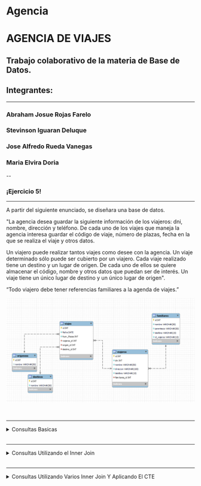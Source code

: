 # Agencia

# AGENCIA DE VIAJES
Trabajo colaborativo de la materia de Base de Datos.
---

## Integrantes:
---
### Abraham Josue Rojas Farelo
### Stevinson Iguaran Deluque
### Jose Alfredo Rueda Vanegas
### Maria Elvira Doria 
--
<p>

### ¡Ejercicio 5!
  ---

A partir del siguiente enunciado, se diseñara una base de datos.

"La agencia desea guardar la siguiente información de los viajeros:
dni, nombre, dirección y teléfono. De cada uno de los viajes que maneja la agencia interesa guardar el código de viaje, número de plazas, fecha en la que se realiza el viaje y otros datos. 

Un viajero puede realizar tantos viajes como desee con la agencia. Un viaje determinado sólo puede ser cubierto por un viajero. Cada viaje realizado tiene un destino y un lugar de origen. De cada uno de ellos se quiere almacenar el código, nombre y otros datos que puedan ser de interés. Un viaje tiene un único lugar de destino y un único lugar de origen".

“Todo viajero debe tener referencias familiares a la agenda de viajes.”


<div>
  <img src="https://github.com/abram550/Agencia-de-Viajes/blob/main/Imagenes/Tablas.png" alt="Ejercicio">
</div>

</p>

<br>

---
<details><summary>Consultas Basicas</summary>
<p>

#### Mostrar todos los viajes que tiene un determinado viajero:

```SQL
  select v.id, v.nombre
  from viajeros v, viajes vi 
  where v.id = vi.id ;
```
  
<div>
  <img src="Saved Pictures/inico.png" alt="Ejercicio">
</div>
  
#### Mostrar todos los viajes que tienen un determinado destino:

```SQL
  select vi.*, d.nombre
  from destinos d, viajes vi 
  where d.id = vi.destino_id;
```
  
  <div>
  <img src="https://github.com/abram550/Agencia-de-Viajes/blob/main/Imagenes/consulta%202.png" alt="Ejercicio">
</div>
  
#### Mostrar todos los viajes que tienen un determinado Origen:

```SQL
  select vi.*, o.nombre
  from origeness o, viajes vi 
  where o.id = vi.origen_id;
```
  
<div>
  <img src="https://github.com/abram550/Agencia-de-Viajes/blob/main/Imagenes/consulta%203.png" alt="Ejercicio">
</div>
  
</p>
</details>

<br>

---
<details><summary>Consultas Utilizando el Inner Join </summary>
<p>

  #### Mostrar los viajeros con su determinado destino y su fecha en un rango X:

```SQL
  select vi.*, d.nombre
  from destinos d
  join viajes vi on d.id = vi.destino_id
  Where vi.fecha  between "2023-04-02" and "2023-04-06";
```
  
 <div>
  <img src="https://github.com/abram550/Agencia-de-Viajes/blob/main/Imagenes/consulta%204.png" alt="Ejercicio">
</div>
  
#### Consulta para mostrar el destino del viajero:

```SQL
  SELECT *
  FROM viajeros vi
  JOIN destinos
  ON vi.id = destinos.id
  WHERE destinos.id = '2';
```
  
  <div>
  <img src="https://github.com/abram550/Agencia-de-Viajes/blob/main/Imagenes/consulta%205.png" alt="Ejercicio">
</div>
  
</p>
</details>

<br>

---
<details><summary>Consultas Utilizando Varios Inner Join Y Aplicando El CTE</summary>
<p>

#### Consulta basica utilizando el CTE

```SQL
WITH viajeros_registrados AS (
  SELECT dni, nombre, direccion, telefono
  FROM viajeros
  )
  SELECT * FROM viajeros_registrados;
```
  <div>
  <img src="https://github.com/abram550/Agencia-de-Viajes/blob/main/Imagenes/Consulta%206.png" alt="Ejercicio">
</div>
  
  #### Consulta el nombre, el destino junto con su fecha:

```SQL
  select vi.id, v.viajeros_id,v.origen_id as Origen, v.destino_id as Destino , v.fecha
  from viajeros vi
  join viajes v  on (vi.id = v.id)
  join destinos d on (v.id = d.id)
  join origeness o on (v.id = o.id)
  Where v.fecha  between "2023-04-02" and "2023-04-06";
```

<div>
  <img src="https://github.com/abram550/Agencia-de-Viajes/blob/main/Imagenes/Consulta%207.png" alt="Ejercicio">
</div>

</p>
</details>

